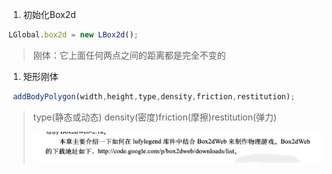 1. 初始化Box2d

```js
LGlobal.box2d = new LBox2d();
```

> 刚体：它上面任何两点之间的距离都是完全不变的

1. 矩形刚体

```js
 addBodyPolygon(width,height,type,density,friction,restitution);
```

> type\(静态或动态\) density\(密度\)friction\(摩擦\)restitution\(弹力\)
>
> ![](/assets/importdown.png)



